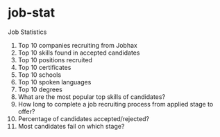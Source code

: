 # job-stat
Job Statistics
1. Top 10 companies recruiting from Jobhax
2. Top 10 skills found in accepted candidates
3. Top 10 positions recruited
4. Top 10 certificates
5. Top 10 schools
6. Top 10 spoken languages
7. Top 10 degrees
8. What are the most popular top skills of candidates?
9. How long to complete a job recruiting process from applied stage to offer?
10. Percentage of candidates accepted/rejected?
11. Most candidates fail on which stage?
